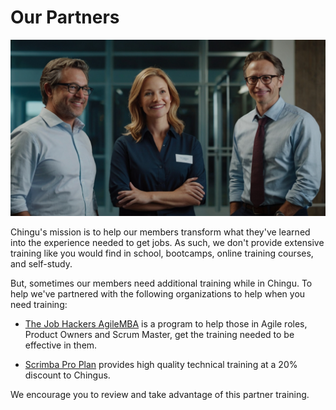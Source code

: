 # Our Partners

![Chingu and its Partners](./assets/Chingu_partners.jpg)

Chingu's mission is to help our members transform what they've learned into the experience needed to get jobs. As such, we don't provide extensive training like you would find in school, bootcamps, online training courses, and self-study.

But, sometimes our members need additional training while in Chingu. To help we've partnered with the following organizations to help when you need training:

* [The Job Hackers AgileMBA](https://www.thejobhackers.org/participant/) is a program to help those in Agile roles, Product Owners and Scrum Master, get the training needed to be effective in them.

* [Scrimba Pro Plan](https://v2.scrimba.com/?via=chingu) provides high quality technical training at a 20% discount to Chingus.

We encourage you to review and take advantage of this partner training.
